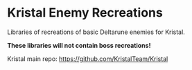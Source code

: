 # Kristal Enemy Recreations
Libraries of recreations of basic Deltarune enemies for Kristal.

**These libraries will not contain boss recreations!**

Kristal main repo: https://github.com/KristalTeam/Kristal
